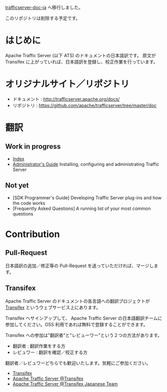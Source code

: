 [trafficserver-doc-ja](https://github.com/trafficserver-doc-ja/trafficserver-doc-ja) へ移行しました。

このリポジトリは削除する予定です。

# はじめに

Apache Traffic Server (以下 ATS) のドキュメントの日本語訳です。
原文が Transifex に上がっていれば、日本語訳を登録し、校正作業を行っています。

# オリジナルサイト／リポジトリ

- ドキュメント : http://trafficserver.apache.org/docs/
- リポジトリ : https://github.com/apache/trafficserver/tree/master/doc

# 翻訳
## Work in progress

- [Index](./doc_ja/index.ja.rst)
- [Administrator's Guide](./doc_ja/admin/index.ja.rst) Installing, configuring and administrating Traffic Server

## Not yet

- [SDK Programmer's Guide] Developing Traffic Server plug-ins and how the code works
- [Frequently Asked Questions] A running list of your most common questions

# Contribution

## Pull-Request

日本語訳の追加／修正等の Pull-Request を送っていただければ、マージします。

## Transifex

Apache Traffic Server のドキュメントの各言語への翻訳プロジェクトが [Transifex](https://www.transifex.com/) というウェブサービス上にあります。

Transifex へサインアップして、 Apache Traffic Server の日本語翻訳チームに参加してください。OSS 利用であれば無料で登録することができます。

Transifex への参加は"翻訳者"と"レビューワー"という２つの方法があります。

- 翻訳者 : 翻訳作業をする方
- レビュワー : 翻訳を確認／校正する方

翻訳者／レビュワーどちらでも歓迎いたします。気軽にご参加ください。

- [Transifex](https://www.transifex.com/)
- [Apache Traffic Server @Transifex](https://www.transifex.com/projects/p/traffic-server-admin/)
- [Apache Traffic Server @Transifex Japanese Team](https://www.transifex.com/projects/p/traffic-server-admin/language/ja_JP/)
